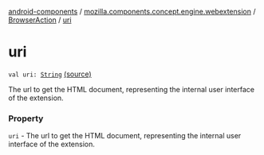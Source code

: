 [android-components](../../index.md) / [mozilla.components.concept.engine.webextension](../index.md) / [BrowserAction](index.md) / [uri](./uri.md)

# uri

`val uri: `[`String`](https://kotlinlang.org/api/latest/jvm/stdlib/kotlin/-string/index.html) [(source)](https://github.com/mozilla-mobile/android-components/blob/master/components/concept/engine/src/main/java/mozilla/components/concept/engine/webextension/BrowserAction.kt#L25)

The url to get the HTML document, representing the internal user interface of the extension.

### Property

`uri` - The url to get the HTML document, representing the internal user interface of the extension.